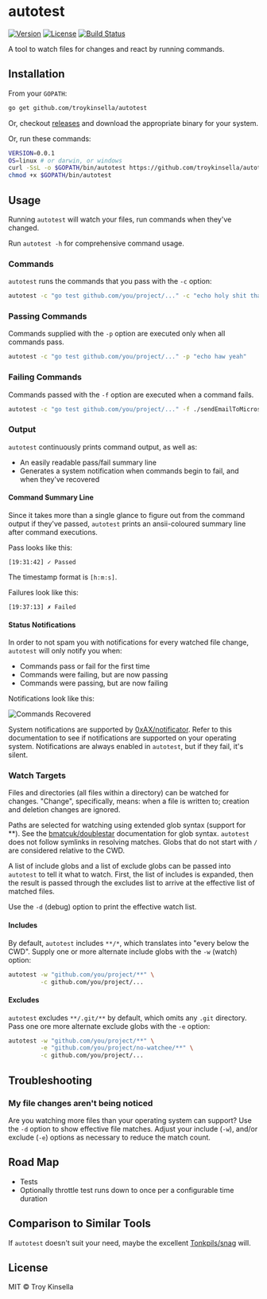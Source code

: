# autotest

[![Version](https://badge.fury.io/gh/troykinsella%2Fautotest.svg)](https://badge.fury.io/gh/troykinsella%2Fautotest)
[![License](https://img.shields.io/github/license/troykinsella/autotest.svg)](https://github.com/troykinsella/autotest/blob/master/LICENSE)
[![Build Status](https://travis-ci.org/troykinsella/autotest.svg?branch=master)](https://travis-ci.org/troykinsella/autotest)

A tool to watch files for changes and react by running commands. 

## Installation

From your `GOPATH`:
```bash
go get github.com/troykinsella/autotest
```

Or, checkout [releases](https://github.com/troykinsella/autotest/releases) and download the appropriate binary for your system.

Or, run these commands:
```bash
VERSION=0.0.1
OS=linux # or darwin, or windows
curl -SsL -o $GOPATH/bin/autotest https://github.com/troykinsella/autotest/releases/download/v${VERSION}/autotest_${OS}_amd64
chmod +x $GOPATH/bin/autotest
```

## Usage

Running `autotest` will watch your files, run commands when they've changed.

Run `autotest -h` for comprehensive command usage.

### Commands

`autotest` runs the commands that you pass with the `-c` option:
```bash
autotest -c "go test github.com/you/project/..." -c "echo holy shit that's wicked"
```

### Passing Commands

Commands supplied with the `-p` option are executed only when all commands pass.
```bash
autotest -c "go test github.com/you/project/..." -p "echo haw yeah"
```

### Failing Commands

Commands passed with the `-f` option are executed when a command fails.
```bash
autotest -c "go test github.com/you/project/..." -f ./sendEmailToMicrosoft.sh
```

### Output

`autotest` continuously prints command output, as well as:

* An easily readable pass/fail summary line
* Generates a system notification when commands begin to fail, and when they've recovered

#### Command Summary Line

Since it takes more than a single glance to figure out from the command output if 
they've passed, `autotest` prints an ansii-coloured summary line after command executions.

Pass looks like this:
```
[19:31:42] ✓ Passed
```
The timestamp format is `[h:m:s]`.

Failures look like this:
```
[19:37:13] ✗ Failed
```

#### Status Notifications

In order to not spam you with notifications for every watched file change,
`autotest` will only notify you when:

* Commands pass or fail for the first time
* Commands were failing, but are now passing
* Commands were passing, but are now failing

Notifications look like this:

![Commands Recovered](https://troykinsella.github.io/autotest/notify_recover.png)

System notifications are supported by [0xAX/notificator](https://github.com/0xAX/notificator).
Refer to this documentation to see if notifications are supported on your operating system.
Notifications are always enabled in `autotest`, but if they fail, it's silent.

### Watch Targets

Files and directories (all files within a directory) can be watched for changes. "Change", specifically,
means: when a file is written to; creation and deletion changes are ignored.

Paths are selected for watching using extended glob syntax (support for **). 
See the [bmatcuk/doublestar](https://github.com/bmatcuk/doublestar) documentation for glob syntax.
`autotest` does not follow symlinks in resolving matches. Globs that do not start with `/` are
considered relative to the CWD.

A list of include globs and a list of exclude globs can be passed into `autotest` to tell it what to watch.
First, the list of includes is expanded, then the result is passed through the excludes list to arrive
at the effective list of matched files.

Use the `-d` (debug) option to print the effective watch list.

#### Includes 

By default, `autotest` includes `**/*`, which translates into "every below the CWD".
Supply one or more alternate include globs with the `-w` (watch) option:
```bash
autotest -w "github.com/you/project/**" \
         -c github.com/you/project/...
```

#### Excludes

`autotest` excludes `**/.git/**` by default, which omits any `.git` directory.
Pass one ore more alternate exclude globs with the `-e` option:
```bash
autotest -w "github.com/you/project/**" \
         -e "github.com/you/project/no-watchee/**" \
         -c github.com/you/project/...
```

## Troubleshooting

### My file changes aren't being noticed

Are you watching more files than your operating system can support? Use 
the `-d` option to show effective file matches. Adjust your include (`-w`), 
and/or exclude (`-e`) options as necessary to reduce the match count.

## Road Map

* Tests
* Optionally throttle test runs down to once per a configurable time duration

## Comparison to Similar Tools

If `autotest` doesn't suit your need, maybe the excellent [Tonkpils/snag](https://github.com/Tonkpils/snag) will.

## License

MIT © Troy Kinsella
